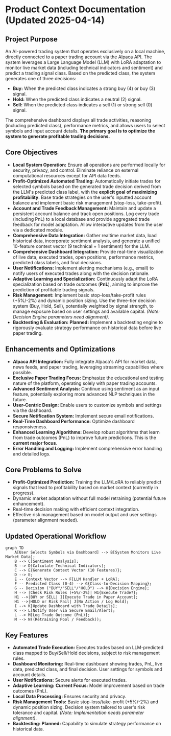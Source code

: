 # Product Context Documentation (Updated 2025-04-14)

## Project Purpose
An AI-powered trading system that operates exclusively on a local machine, directly connected to a paper trading account via the Alpaca API. The system leverages a Large Language Model (LLM) with LoRA adaptation to monitor live market data (including technical indicators and sentiment) and predict a trading signal class. Based on the predicted class, the system generates one of three decisions:

*   **Buy:** When the predicted class indicates a strong buy (4) or buy (3) signal.
*   **Hold:** When the predicted class indicates a neutral (2) signal.
*   **Sell:** When the predicted class indicates a sell (1) or strong sell (0) signal.

The comprehensive dashboard displays all trade activities, reasoning (including predicted class), performance metrics, and allows users to select symbols and input account details. **The primary goal is to optimize the system to generate profitable trading decisions.**

## Core Objectives
*   **Local System Operation:** Ensure all operations are performed locally for security, privacy, and control. Eliminate reliance on external computational resources except for API data feeds.
*   **Profit-Optimized Automated Trading:** Automatically initiate trades for selected symbols based on the generated trade decision derived from the LLM's predicted class label, with the **explicit goal of maximizing profitability**. Base trade strategies on the user's inputted account balance and implement basic risk management (stop-loss, take-profit).
*   **Account and Trade Feedback Management:** Maintain and update a persistent account balance and track open positions. Log every trade (including PnL) to a local database and provide aggregated trade feedback for model adaptation. Allow interactive updates from the user via a dedicated module.
*   **Comprehensive Data Integration:** Gather realtime market data, load historical data, incorporate sentiment analysis, and generate a unified 10-feature context vector (9 technical + 1 sentiment) for the LLM.
*   **Comprehensive Dashboard Integration:** Provide real-time visualization of live data, executed trades, open positions, performance metrics, predicted class labels, and final decisions.
*   **User Notifications:** Implement alerting mechanisms (e.g., email) to notify users of executed trades along with the decision rationale.
*   **Adaptive Learning and Specialization:** Continuously adapt the LoRA specialization based on trade outcomes (**PnL**), aiming to improve the prediction of profitable trading signals.
*   **Risk Management:** Implement basic stop-loss/take-profit rules (+5%/-2%) and dynamic position sizing. Use the three-tier decision system (Buy, Hold, Sell), potentially weighted by signal strength, to manage exposure based on user settings and available capital. *(Note: Decision Engine parameters need alignment)*.
*   **Backtesting & Evaluation:** **Planned:** Implement a backtesting engine to rigorously evaluate strategy performance on historical data before live paper trading.

## Enhancements and Optimizations
*   **Alpaca API Integration:** Fully integrate Alpaca's API for market data, news feeds, and paper trading, leveraging streaming capabilities where possible.
*   **Exclusive Paper Trading Focus:** Emphasize the educational and testing nature of the platform, operating solely with paper trading accounts.
*   **Advanced Sentiment Analysis:** Continue using sentiment as an input feature, potentially exploring more advanced NLP techniques in the future.
*   **User-Centric Design:** Enable users to customize symbols and settings via the dashboard.
*   **Secure Notification System:** Implement secure email notifications.
*   **Real-Time Dashboard Performance:** Optimize dashboard responsiveness.
*   **Enhanced Learning Algorithms:** Develop robust algorithms that learn from trade outcomes (PnL) to improve future predictions. This is the **current major focus**.
*   **Error Handling and Logging:** Implement comprehensive error handling and detailed logs.

## Core Problems to Solve
*   **Profit-Optimized Prediction:** Training the LLM/LoRA to reliably predict signals that lead to profitability based on market context (currently in progress).
*   Dynamic market adaptation without full model retraining (potential future enhancement).
*   Real-time decision making with efficient context integration.
*   Effective risk management based on model output and user settings (parameter alignment needed).

## Updated Operational Workflow
```mermaid
graph TD
    A[User Selects Symbols via Dashboard] --> B[System Monitors Live Market Data];
    B --> C[Sentiment Analysis];
    B --> D[Calculate Technical Indicators];
    C --> E{Generate Context Vector (10 Features)};
    D --> E;
    E -- Context Vector --> F[LLM Handler + LoRA];
    F -- Predicted Class (0-4) --> G{Class-to-Decision Mapping};
    G -- Decision ("BUY"/"SELL"/"HOLD") --> H{Decision Engine};
    H --> |Check Risk Rules (+5%/-2%)| H1{Execute Trade?};
    H1 -->|BUY or SELL| I[Execute Trade in Paper Account];
    H1 -->|HOLD or Risk Fail| J[No Action / Log Hold];
    I --> K[Update Dashboard with Trade Details];
    K --> L[Notify User via Secure Email/Alert];
    L --> M[Log Trade Outcome (PnL)];
    M --> N((Retraining Pool / Feedback));
```

## Key Features
*   **Automated Trade Execution:** Executes trades based on LLM-predicted class mapped to Buy/Sell/Hold decisions, subject to risk management rules.
*   **Dashboard Monitoring:** Real-time dashboard showing trades, PnL, live data, predicted class, and final decision. User settings for symbols and account details.
*   **User Notifications:** Secure alerts for executed trades.
*   **Adaptive Learning:** **Current Focus:** Model improvement based on trade outcomes (PnL).
*   **Local Data Processing:** Ensures security and privacy.
*   **Risk Management Tools:** Basic stop-loss/take-profit (+5%/-2%) and dynamic position sizing. Decision system tailored to user's risk tolerance and capital. *(Note: Implementation needs parameter alignment)*.
*   **Backtesting:** **Planned:** Capability to simulate strategy performance on historical data.